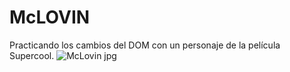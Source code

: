 # McLOVIN
Practicando los cambios del DOM con un personaje de la película Supercool.
![McLovin jpg](https://github.com/BrunoGularte/McLOVIN/assets/152203227/8216df11-6903-4547-bf50-ec529e3247c0)
